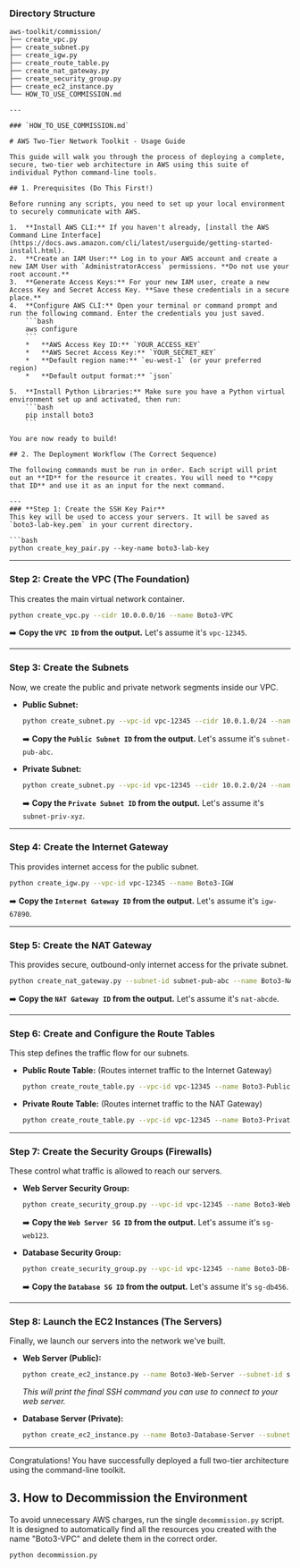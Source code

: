 ### **Directory Structure**

```
aws-toolkit/commission/
├── create_vpc.py
├── create_subnet.py
├── create_igw.py
├── create_route_table.py
├── create_nat_gateway.py
├── create_security_group.py
├── create_ec2_instance.py
└── HOW_TO_USE_COMMISSION.md

---

### `HOW_TO_USE_COMMISSION.md`

# AWS Two-Tier Network Toolkit - Usage Guide

This guide will walk you through the process of deploying a complete, secure, two-tier web architecture in AWS using this suite of individual Python command-line tools.

## 1. Prerequisites (Do This First!)

Before running any scripts, you need to set up your local environment to securely communicate with AWS.

1.  **Install AWS CLI:** If you haven't already, [install the AWS Command Line Interface](https://docs.aws.amazon.com/cli/latest/userguide/getting-started-install.html).
2.  **Create an IAM User:** Log in to your AWS account and create a new IAM User with `AdministratorAccess` permissions. **Do not use your root account.**
3.  **Generate Access Keys:** For your new IAM user, create a new Access Key and Secret Access Key. **Save these credentials in a secure place.**
4.  **Configure AWS CLI:** Open your terminal or command prompt and run the following command. Enter the credentials you just saved.
    ```bash
    aws configure
    ```
    *   **AWS Access Key ID:** `YOUR_ACCESS_KEY`
    *   **AWS Secret Access Key:** `YOUR_SECRET_KEY`
    *   **Default region name:** `eu-west-1` (or your preferred region)
    *   **Default output format:** `json`

5.  **Install Python Libraries:** Make sure you have a Python virtual environment set up and activated, then run:
    ```bash
    pip install boto3
    ```

You are now ready to build!

## 2. The Deployment Workflow (The Correct Sequence)

The following commands must be run in order. Each script will print out an **ID** for the resource it creates. You will need to **copy that ID** and use it as an input for the next command.

---
### **Step 1: Create the SSH Key Pair**
This key will be used to access your servers. It will be saved as `boto3-lab-key.pem` in your current directory.

```bash
python create_key_pair.py --key-name boto3-lab-key
```

---
### **Step 2: Create the VPC (The Foundation)**
This creates the main virtual network container.

```bash
python create_vpc.py --cidr 10.0.0.0/16 --name Boto3-VPC
```
➡️ **Copy the `VPC ID` from the output.** Let's assume it's `vpc-12345`.

---
### **Step 3: Create the Subnets**
Now, we create the public and private network segments inside our VPC.

*   **Public Subnet:**
    ```bash
    python create_subnet.py --vpc-id vpc-12345 --cidr 10.0.1.0/24 --name Boto3-Public-Subnet
    ```
    ➡️ **Copy the `Public Subnet ID` from the output.** Let's assume it's `subnet-pub-abc`.

*   **Private Subnet:**
    ```bash
    python create_subnet.py --vpc-id vpc-12345 --cidr 10.0.2.0/24 --name Boto3-Private-Subnet
    ```
    ➡️ **Copy the `Private Subnet ID` from the output.** Let's assume it's `subnet-priv-xyz`.

---
### **Step 4: Create the Internet Gateway**
This provides internet access for the public subnet.

```bash
python create_igw.py --vpc-id vpc-12345 --name Boto3-IGW
```
➡️ **Copy the `Internet Gateway ID` from the output.** Let's assume it's `igw-67890`.

---
### **Step 5: Create the NAT Gateway**
This provides secure, outbound-only internet access for the private subnet.

```bash
python create_nat_gateway.py --subnet-id subnet-pub-abc --name Boto3-NAT-GW
```
➡️ **Copy the `NAT Gateway ID` from the output.** Let's assume it's `nat-abcde`.

---
### **Step 6: Create and Configure the Route Tables**
This step defines the traffic flow for our subnets.

*   **Public Route Table:** (Routes internet traffic to the Internet Gateway)
    ```bash
    python create_route_table.py --vpc-id vpc-12345 --name Boto3-Public-RT --subnet-id subnet-pub-abc --gateway-id igw-67890
    ```

*   **Private Route Table:** (Routes internet traffic to the NAT Gateway)
    ```bash
    python create_route_table.py --vpc-id vpc-12345 --name Boto3-Private-RT --subnet-id subnet-priv-xyz --nat-gateway-id nat-abcde
    ```

---
### **Step 7: Create the Security Groups (Firewalls)**
These control what traffic is allowed to reach our servers.

*   **Web Server Security Group:**
    ```bash
    python create_security_group.py --vpc-id vpc-12345 --name Boto3-Web-SG --desc "Web Server SG" --allow-http --allow-ssh
    ```
    ➡️ **Copy the `Web Server SG ID` from the output.** Let's assume it's `sg-web123`.

*   **Database Security Group:**
    ```bash
    python create_security_group.py --vpc-id vpc-12345 --name Boto3-DB-SG --desc "Database SG" --allow-mysql-from sg-web123
    ```
    ➡️ **Copy the `Database SG ID` from the output.** Let's assume it's `sg-db456`.

---
### **Step 8: Launch the EC2 Instances (The Servers)**
Finally, we launch our servers into the network we've built.

*   **Web Server (Public):**
    ```bash
    python create_ec2_instance.py --name Boto3-Web-Server --subnet-id subnet-pub-abc --key-name boto3-lab-key --sg-id sg-web123 --public
    ```
    *This will print the final SSH command you can use to connect to your web server.*

*   **Database Server (Private):**
    ```bash
    python create_ec2_instance.py --name Boto3-Database-Server --subnet-id subnet-priv-xyz --key-name boto3-lab-key --sg-id sg-db456
    ```

---

Congratulations! You have successfully deployed a full two-tier architecture using the command-line toolkit.

## 3. How to Decommission the Environment

To avoid unnecessary AWS charges, run the single `decommission.py` script. It is designed to automatically find all the resources you created with the name "Boto3-VPC" and delete them in the correct order.

```bash
python decommission.py
```

